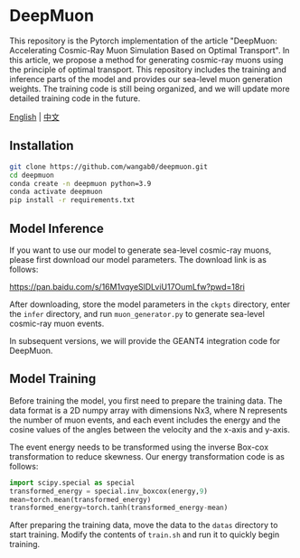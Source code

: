 # DeepMuon

This repository is the Pytorch implementation of the article "DeepMuon: Accelerating Cosmic-Ray Muon Simulation Based on Optimal Transport". In this article, we propose a method for generating cosmic-ray muons using the principle of optimal transport. This repository includes the training and inference parts of the model and provides our sea-level muon generation weights. The training code is still being organized, and we will update more detailed training code in the future.

[English](./README.md) | [中文](./README_zh.md)

## Installation
```bash
git clone https://github.com/wangab0/deepmuon.git
cd deepmuon
conda create -n deepmuon python=3.9
conda activate deepmuon
pip install -r requirements.txt
```

## Model Inference
If you want to use our model to generate sea-level cosmic-ray muons, please first download our model parameters. The download link is as follows:

https://pan.baidu.com/s/16M1vqyeSlDLviU17OumLfw?pwd=18ri 

After downloading, store the model parameters in the `ckpts` directory, enter the `infer` directory, and run `muon_generator.py` to generate sea-level cosmic-ray muon events.

In subsequent versions, we will provide the GEANT4 integration code for DeepMuon.

## Model Training

Before training the model, you first need to prepare the training data. The data format is a 2D numpy array with dimensions Nx3, where N represents the number of muon events, and each event includes the energy and the cosine values of the angles between the velocity and the x-axis and y-axis.

The event energy needs to be transformed using the inverse Box-cox transformation to reduce skewness. Our energy transformation code is as follows:
```python
import scipy.special as special
transformed_energy = special.inv_boxcox(energy,9)
mean=torch.mean(transformed_energy)
transformed_energy=torch.tanh(transformed_energy-mean)
```
After preparing the training data, move the data to the `datas` directory to start training. Modify the contents of `train.sh` and run it to quickly begin training.